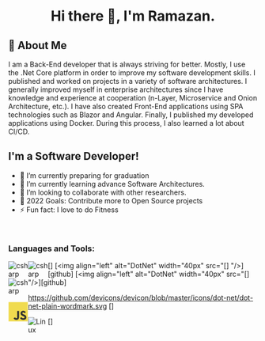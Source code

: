 <h1 align="center"> Hi there 👋, I'm Ramazan. </h1>

## 🚀 About Me 
   I am a Back-End developer that is always striving for better. Mostly, I use the .Net Core platform in order to improve my software development skills. I published  and  worked on projects in a variety of software architectures. I generally improved myself in enterprise architectures since I have knowledge and experience at cooperation (n-Layer, Microservice and Onion Architecture, etc.). I have also created Front-End applications using SPA technologies such as Blazor and Angular. Finally, I published my developed applications using Docker. During this process, I also learned a lot about CI/CD.


## I'm a Software Developer!
 
- 🔭 I’m currently preparing for graduation
- 🌱 I’m currently learning advance Software Architectures.
- 👯 I’m looking to collaborate with other researchers.
- 🥅 2022 Goals: Contribute more to Open Source projects
- ⚡ Fun fact: I love to do Fitness
<br />

### Languages and Tools:
[<img align="left" alt="csharp" width="40px" src="https://upload.wikimedia.org/wikipedia/commons/thumb/0/0d/C_Sharp_wordmark.svg/240px-C_Sharp_wordmark.svg.png"/>] 
 [<img align="left" alt="DotNet" width="40px" src="[<img align="left" alt="csharp" width="40px" src="https://upload.wikimedia.org/wikipedia/commons/thumb/0/0d/C_Sharp_wordmark.svg/240px-C_Sharp_wordmark.svg.png"/>] 
 "/>][github] 
  [<img align="left" alt="DotNet" width="40px" src="[<img align="left" alt="csharp" width="40px" src=" https://github.com/devicons/devicon/blob/master/icons/dotnetcore/dotnetcore-original.svg"/>] 
 "/>][github] 

 https://github.com/devicons/devicon/blob/master/icons/dot-net/dot-net-plain-wordmark.svg
[<img align="left" alt="JavaScript" width="40px" src="https://github.com/devicons/devicon/blob/master/icons/javascript/javascript-original.svg"/>] 
 
[<img align="left" alt="Linux" width="40px" src="https://upload.wikimedia.org/wikipedia/commons/thumb/3/35/Tux.svg/1200px-Tux.svg.png"/>]

 

